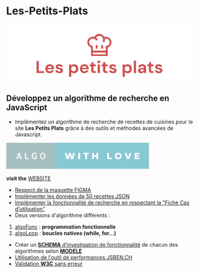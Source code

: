 # Les-Petits-Plats

![Logo](/assets/image/logo.png)

## Développez un algorithme de recherche en JavaScript

- Implémentez un algorithme de recherche de recettes de cuisines pour le site **Les Petits Plats** grâce à des outils et méthodes avancées de Javascript.

[![forthebadge](assets/image/algo-with-love.svg)](https://forthebadge.com)

**visit the** [WEBSITE](https://git504.github.io/Les-Petits-Plats/)

- [Respect de la maquette FIGMA](https://www.figma.com/file/xqeE1ZKlHUWi2Efo8r73NK)
- [Implémenter les données de 50 recettes JSON](https://github.com/git504/Les-Petits-Plats/blob/main/recipes.json)
- [Implémenter la fonctionnalité de recherche en respectant la "Fiche Cas d’utilisation"](https://github.com/git504/Les-Petits-Plats/blob/main/assets/doc/description%20du%20cas%20d%E2%80%99utilisation%20de%20recherche.pdf)
- Deux versions d'algorithme différents :

1. [algoFunc](https://github.com/git504/Les-Petits-Plats/tree/algoFunc) : **programmation fonctionnelle**
2. [algoLoop](https://github.com/git504/Les-Petits-Plats/tree/algoLoop) : **boucles natives (while, for...)**

- Créer un [**SCHEMA** d’investigation de fonctionnalité](https://github.com/git504/Les-Petits-Plats/tree/main/assets/doc) de chacun des algorithmes selon [**MODELE**](https://github.com/git504/Les-Petits-Plats/blob/main/assets/doc/Fiche%20d%E2%80%99investigation%20de%20fonctionnalit%C3%A9.pdf)
- [Utilisation de l'outil de performances JSBEN.CH
  ](https://jsben.ch/6NSzL)
- [Validation **W3C** sans erreur](https://validator.w3.org/nu/?doc=https%3A%2F%2Fgit504.github.io%2FLes-Petits-Plats%2F)
